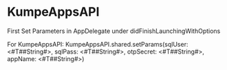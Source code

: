 # KumpeAppsAPI

First Set Parameters in AppDelegate under didFinishLaunchingWithOptions

For KumpeAppsAPI: KumpeAppsAPI.shared.setParams(sqlUser: <#T##String#>, sqlPass: <#T##String#>, otpSecret: <#T##String#>, appName: <#T##String#>)

